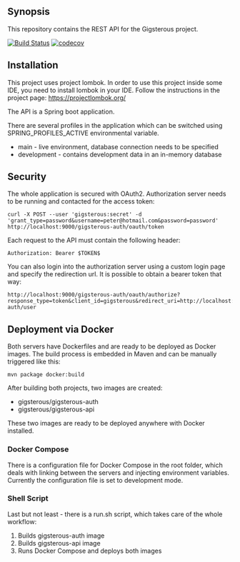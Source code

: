 ## Synopsis

This repository contains the REST API for the Gigsterous project.

[![Build Status](https://travis-ci.org/gigsterous/api.svg)](https://travis-ci.org/gigsterous/api)
[![codecov](https://codecov.io/gh/gigsterous/api/branch/master/graph/badge.svg)](https://codecov.io/gh/gigsterous/api)

## Installation

This project uses project lombok. In order to use this project inside some IDE, you need to install lombok in your IDE. Follow the instructions in the project page: https://projectlombok.org/

The API is a Spring boot application.

There are several profiles in the application which can be switched using SPRING_PROFILES_ACTIVE environmental variable.

* main - live environment, database connection needs to be specified
* development - contains development data in an in-memory database

## Security
The whole application is secured with OAuth2. Authorization server needs to be running and contacted for the access token:

```
curl -X POST --user 'gigsterous:secret' -d 'grant_type=password&username=peter@hotmail.com&password=password' http://localhost:9000/gigsterous-auth/oauth/token
```

Each request to the API must contain the following header:

```
Authorization: Bearer $TOKEN$
```

You can also login into the authorization server using a custom login page and specify the redirection url. It is possible to obtain a bearer token that way:

```
http://localhost:9000/gigsterous-auth/oauth/authorize?response_type=token&client_id=gigsterous&redirect_uri=http://localhost:9000/gigsterous-auth/user
```

## Deployment via Docker

Both servers have Dockerfiles and are ready to be deployed as Docker images. The build process is embedded in Maven and can be manually triggered like this:

```
mvn package docker:build
```

After building both projects, two images are created:
* gigsterous/gigsterous-auth
* gigsterous/gigsterous-api

These two images are ready to be deployed anywhere with Docker installed.

### Docker Compose

There is a configuration file for Docker Compose in the root folder, which deals with linking between the servers and injecting environment variables. Currently the configuration file is set to development mode.

### Shell Script

Last but not least - there is a run.sh script, which takes care of the whole workflow:

1. Builds gigsterous-auth image
2. Builds gigsterous-api image
3. Runs Docker Compose and deploys both images
